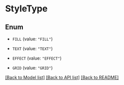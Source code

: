 # StyleType

## Enum


* `FILL` (value: `"FILL"`)

* `TEXT` (value: `"TEXT"`)

* `EFFECT` (value: `"EFFECT"`)

* `GRID` (value: `"GRID"`)


[[Back to Model list]](../README.md#documentation-for-models) [[Back to API list]](../README.md#documentation-for-api-endpoints) [[Back to README]](../README.md)


